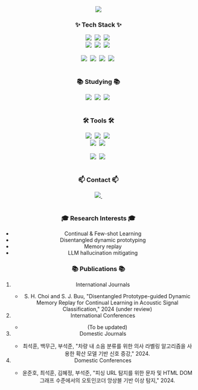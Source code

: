<!--타이틀 부분-->
<div align="center">
  <img src="https://capsule-render.vercel.app/api?type=transparent&color=auto&height=300&section=header&text=Seokhun's%20Github&fontSize=90" />
</div>

<!--내용 부분-->
<h3 align="center">✨ Tech Stack ✨</h3>
<div align="center">
  <img src="https://img.shields.io/badge/react-20232a.svg?style=for-the-badge&logo=react&logoColor=61DAFB" />&nbsp
  <img src="https://img.shields.io/badge/javascript-F7DF1E.svg?style=for-the-badge&logo=javascript&logoColor=20232a" />&nbsp
  <img src="https://img.shields.io/badge/html5-E34F26.svg?style=for-the-badge&logo=html5&logoColor=white" />&nbsp
</div>

<div align="center">
  <img src="https://img.shields.io/badge/styled--components-DB7093?style=for-the-badge&logo=styled-components&logoColor=ffd35b" />&nbsp
  <img src="https://img.shields.io/badge/tailwindcss-1daabb.svg?style=for-the-badge&logo=tailwind-css&logoColor=white" />&nbsp
  <img src="https://img.shields.io/badge/css3-1572B6.svg?style=for-the-badge&logo=css3&logoColor=white" />&nbsp
</div>

<br>

<div align="center">
  <img src="https://img.shields.io/badge/python-3670A0?style=for-the-badge&logo=python&logoColor=ffdd54" />&nbsp
  <img src="https://img.shields.io/badge/pandas-150458.svg?style=for-the-badge&logo=pandas&logoColor=white" />&nbsp
  <img src="https://img.shields.io/badge/numpy-4d77cf.svg?style=for-the-badge&logo=numpy&logoColor=white" />&nbsp
  <img src="https://img.shields.io/badge/Matplotlib-11557c.svg?style=for-the-badge&logo=Matplotlib&logoColor=white" />&nbsp
</div>

<br>

<h3 align="center">📚 Studying 📚</h3>
<div align="center">
  <img src="https://img.shields.io/badge/typescript-007ACC.svg?style=for-the-badge&logo=typescript&logoColor=white" />&nbsp
  <img src="https://img.shields.io/badge/React%20Query-FF4154?style=for-the-badge&logo=react%20query&logoColor=white" />&nbsp
  <img src="https://img.shields.io/badge/Recoil-3578E5?style=for-the-badge&logo=recoil&logoColor=white" />&nbsp
</div>

<br>

<h3 align="center">🛠 Tools 🛠</h3>
<div align="center">
  <img src="https://img.shields.io/badge/git-F05033.svg?style=for-the-badge&logo=git&logoColor=white" />&nbsp
  <img src="https://img.shields.io/badge/github-181717.svg?style=for-the-badge&logo=github&logoColor=white" />&nbsp
  <img src="https://img.shields.io/badge/Notion-F3F3F3.svg?style=for-the-badge&logo=notion&logoColor=black" />&nbsp
</div>

<div align="center">
  <img src="https://img.shields.io/badge/adobe%20photoshop-08253c.svg?style=for-the-badge&logo=adobe%20photoshop&logoColor=37abff" />&nbsp
  <img src="https://img.shields.io/badge/figma-F24E1E.svg?style=for-the-badge&logo=figma&logoColor=white" />&nbsp
</div>

<br>

<div align="center">
  <img src="https://img.shields.io/badge/VSCode-2C2C32.svg?style=for-the-badge&logo=visual-studio-code&logoColor=22ABF3" />&nbsp
  <img src="https://img.shields.io/badge/jupyter-2C2C32.svg?style=for-the-badge&logo=jupyter&logoColor=F37726" />&nbsp
</div>

<br>

<h3 align="center">📫 Contact 📫</h3>
<div align="center">
  <a href="mailto:hse110025@gnu.ac.kr">
    <img
      src="https://img.shields.io/badge/hse110025@gnu.ac.kr-D14836?style=for-the-badge&logo=gmail&logoColor=white"/>&nbsp
  </a>
</div>

<br>

<h3 align="center">🎓 Research Interests 🎓</h3>
<div align="center">
  <ul>
    <li>Continual & Few-shot Learning</li>
    <li>Disentangled dynamic prototyping</li>
    <li>Memory replay</li>
    <li>LLM hallucination mitigating</li>
  </ul>
</div>

<h3 align="center">📚 Publications 📚</h3>
<div align="center">
  <ol>
    <li>International Journals</li>
    <ul>
      <li>S. H. Choi and S. J. Buu, "Disentangled Prototype-guided Dynamic Memory Replay for Continual Learning in Acoustic Signal Classification," 2024 (under review)</li>
    </ul>
    <li>International Conferences</li>
    <ul>
      <li>(To be updated)</li>
    </ul>
    <li>Domestic Journals</li>
    <ul>
      <li>최석훈, 백무근, 부석준, "차량 내 소음 분류를 위한 의사 라벨링 알고리즘을 사용한 확산 모델 기반 신호 증강," 2024.</li>
    </ul>
    <li>Domestic Conferences</li>
    <ul>
      <li>윤준호, 최석훈, 김혜정, 부석준, "피싱 URL 탐지를 위한 문자 및 HTML DOM 그래프 수준에서의 오토인코더 앙상블 기반 이상 탐지," 2024.</li>
    </ul>
  </ol>
</div>
